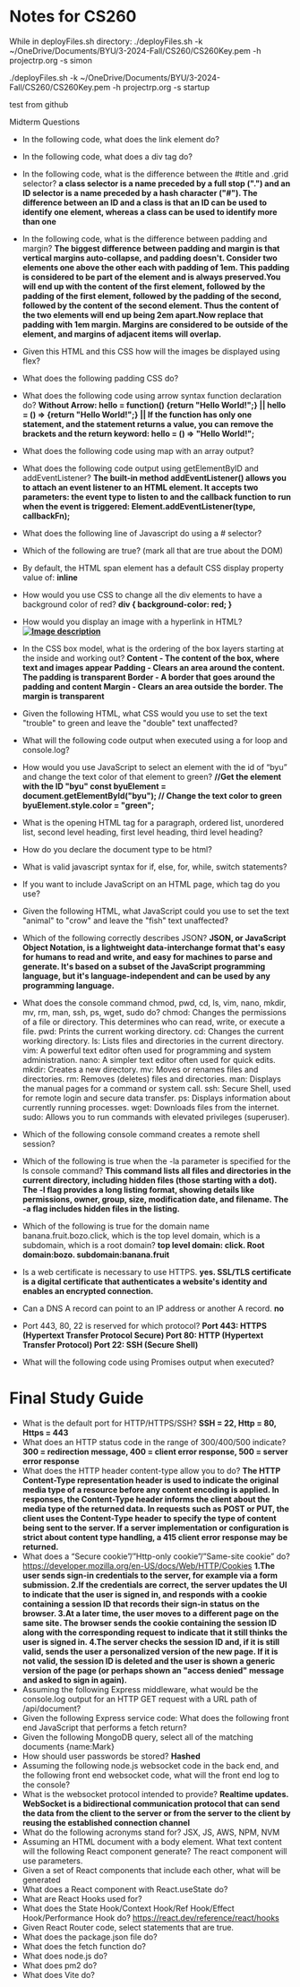 # Notes for CS260

While in deployFiles.sh directory:
./deployFiles.sh -k  ~/OneDrive/Documents/BYU/3-2024-Fall/CS260/CS260Key.pem -h projectrp.org -s simon

./deployFiles.sh -k  ~/OneDrive/Documents/BYU/3-2024-Fall/CS260/CS260Key.pem -h projectrp.org -s startup


test from github

Midterm Questions
* In the following code, what does the link element do? 
* In the following code, what does a div tag do?
* In the following code, what is the difference between the #title and .grid selector? **a class selector is a name preceded by a full stop (".") and an ID selector is a name preceded by a hash character ("#"). The difference between an ID and a class is that an ID can be used to identify one element, whereas a class can be used to identify more than one**
* In the following code, what is the difference between padding and margin? **The biggest difference between padding and margin is that vertical margins auto-collapse, and padding doesn't. Consider two elements one above the other each with padding of 1em. This padding is considered to be part of the element and is always preserved.You will end up with the content of the first element, followed by the padding of the first element, followed by the padding of the second, followed by the content of the second element. Thus the content of the two elements will end up being 2em apart.Now replace that padding with 1em margin. Margins are considered to be outside of the element, and margins of adjacent items will overlap.** 
* Given this HTML and this CSS how will the images be displayed using flex?
* What does the following padding CSS do?
* What does the following code using arrow syntax function declaration do? **Without Arrow: hello = function() {return "Hello World!";} || hello = () => {return "Hello World!";} || If the function has only one statement, and the statement returns a value, you can remove the brackets and the return keyword: hello = () => "Hello World!";**
* What does the following code using map with an array output?
* What does the following code output using getElementByID and addEventListener? **The built-in method addEventListener() allows you to attach an event listener to an HTML element. It accepts two parameters: the event type to listen to and the callback function to run when the event is triggered: Element.addEventListener(type, callbackFn);**
* What does the following line of Javascript do using a # selector?
* Which of the following are true? (mark all that are true about the DOM)
* By default, the HTML span element has a default CSS display property value of: **inline**
* How would you use CSS to change all the div elements to have a background color of red? **div {
  background-color: red;
}**
* How would you display an image with a hyperlink in HTML? **<a href="https://example.com">
  <img src="image.jpg" alt="Image description">
</a>**
* In the CSS box model, what is the ordering of the box layers starting at the inside and working out?
    **Content - The content of the box, where text and images appear
    Padding - Clears an area around the content. The padding is transparent
    Border - A border that goes around the padding and content
    Margin - Clears an area outside the border. The margin is transparent** 
* Given the following HTML, what CSS would you use to set the text "trouble" to green and leave the "double" text unaffected?
* What will the following code output when executed using a for loop and console.log?
* How would you use JavaScript to select an element with the id of “byu” and change the text color of that element to green? **//Get the element with the ID "byu"
const byuElement = document.getElementById("byu");
// Change the text color to green
byuElement.style.color = "green";**
* What is the opening HTML tag for a paragraph, ordered list, unordered list, second level heading, first level heading, third level heading?
* How do you declare the document type to be html? **<!DOCTYPE html>**
* What is valid javascript syntax for if, else, for, while, switch statements?

* If you want to include JavaScript on an HTML page, which tag do you use? **<script src="script.js"></script>**
* Given the following HTML, what JavaScript could you use to set the text "animal" to "crow" and leave the "fish" text unaffected?
* Which of the following correctly describes JSON? **JSON, or JavaScript Object Notation, is a lightweight data-interchange format that's easy for humans to read and write, and easy for machines to parse and generate. It's based on a subset of the JavaScript programming language, but it's language-independent and can be used by any programming language.**
* What does the console command chmod, pwd, cd, ls, vim, nano, mkdir, mv, rm, man, ssh, ps, wget, sudo  do?
chmod: Changes the permissions of a file or directory. This determines who can read, write, or execute a file.
pwd: Prints the current working directory.
cd: Changes the current working directory.
ls: Lists files and directories in the current directory.
vim: A powerful text editor often used for programming and system administration.
nano: A simpler text editor often used for quick edits.
mkdir: Creates a new directory.
mv: Moves or renames files and directories.
rm: Removes (deletes) files and directories.
man: Displays the manual pages for a command or system call.
ssh: Secure Shell, used for remote login and secure data transfer.
ps: Displays information about currently running processes.
wget: Downloads files from the internet.
sudo: Allows you to run commands with elevated privileges (superuser).
* Which of the following console command creates a remote shell session? 
* Which of the following is true when the -la parameter is specified for the ls console command? **This command lists all files and directories in the current directory, including hidden files (those starting with a dot). The -l flag provides a long listing format, showing details like permissions, owner, group, size, modification date, and filename. The -a flag includes hidden files in the listing.**
* Which of the following is true for the domain name banana.fruit.bozo.click, which is the top level domain, which is a subdomain, which is a root domain? **top level domain: click. Root domain:bozo. subdomain:banana.fruit**
* Is a web certificate is necessary to use HTTPS. **yes. SSL/TLS certificate is a digital certificate that authenticates a website's identity and enables an encrypted connection.**
* Can a DNS A record can point to an IP address or another A record. **no**
* Port 443, 80, 22 is reserved for which protocol? **Port 443: HTTPS (Hypertext Transfer Protocol Secure)
Port 80: HTTP (Hypertext Transfer Protocol)
Port 22: SSH (Secure Shell)**
* What will the following code using Promises output when executed?
  





# Final Study Guide
* What is the default port for HTTP/HTTPS/SSH? **SSH = 22, Http = 80, Https = 443**
* What does an HTTP status code in the range of 300/400/500 indicate? **300 = redirection message, 400 = client error response, 500 = server error response**
* What does the HTTP header content-type allow you to do? **The HTTP Content-Type representation header is used to indicate the original media type of a resource before any content encoding is applied. In responses, the Content-Type header informs the client about the media type of the returned data. In requests such as POST or PUT, the client uses the Content-Type header to specify the type of content being sent to the server. If a server implementation or configuration is strict about content type handling, a 415 client error response may be returned.**
* What does a “Secure cookie”/”Http-only cookie”/”Same-site cookie” do? https://developer.mozilla.org/en-US/docs/Web/HTTP/Cookies **1.The user sends sign-in credentials to the server, for example via a form submission. 2.If the credentials are correct, the server updates the UI to indicate that the user is signed in, and responds with a cookie containing a session ID that records their sign-in status on the browser. 3.At a later time, the user moves to a different page on the same site. The browser sends the cookie containing the session ID along with the corresponding request to indicate that it still thinks the user is signed in. 4.The server checks the session ID and, if it is still valid, sends the user a personalized version of the new page. If it is not valid, the session ID is deleted and the user is shown a generic version of the page (or perhaps shown an "access denied" message and asked to sign in again).**
* Assuming the following Express middleware, what would be the console.log output for an HTTP GET request with a URL path of /api/document?
* Given the following Express service code: What does the following front end JavaScript that performs a fetch return?
* Given the following MongoDB query, select all of the matching documents {name:Mark}
* How should user passwords be stored? **Hashed**
* Assuming the following node.js websocket code in the back end, and the following front end websocket code, what will the front end log to the console?
* What is the websocket protocol intended to provide? **Realtime updates. WebSocket is a bidirectional communication protocol that can send the data from the client to the server or from the server to the client by reusing the established connection channel**
* What do the following acronyms stand for? JSX, JS, AWS, NPM, NVM
* Assuming an HTML document with a body element. What text content will the following React component generate?  The react component will use parameters.
* Given a set of React components that include each other, what will be generated
* What does a React component with React.useState do?
* What are React Hooks used for?
* What does the State Hook/Context Hook/Ref Hook/Effect Hook/Performance Hook do? https://react.dev/reference/react/hooks
* Given React Router code, select statements that are true.
* What does the package.json file do?
* What does the fetch function do?
* What does node.js do?
* What does pm2 do?
* What does Vite do?

